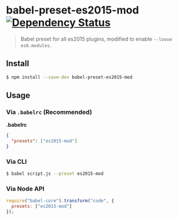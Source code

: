 # babel-preset-es2015-mod [![Dependency Status](https://david-dm.org/orlin/babel-preset-es2015-mod.svg)](https://david-dm.org/orlin/babel-preset-es2015-mod)

> Babel preset for all es2015 plugins, modified to enable `--loose es6.modules`.

## Install

```sh
$ npm install --save-dev babel-preset-es2015-mod
```

## Usage

### Via `.babelrc` (Recommended)

**.babelrc**

```json
{
  "presets": ["es2015-mod"]
}
```

### Via CLI

```sh
$ babel script.js --preset es2015-mod
```

### Via Node API

```javascript
require("babel-core").transform("code", {
  presets: ["es2015-mod"]
});
```
